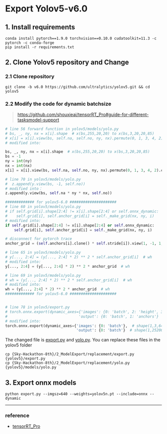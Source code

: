 # Export Yolov5-v6.0

## 1. Install requirements

```shell
conda install pytorch==1.9.0 torchvision==0.10.0 cudatoolkit=11.3 -c pytorch -c conda-forge
pip install -r requirements.txt
```

## 2. Clone Yolov5 repository and Change

### 2.1 Clone repository

```shell
git clone -b v6.0 https://github.com/ultralytics/yolov5.git && cd yolov5
```

### 2.2 Modify the code for dynamic batchsize

> https://github.com/shouxieai/tensorRT_Pro#guide-for-different-tasksmodel-support

```python
# line 56 forward function in yolov5/models/yolo.py 
# bs, _, ny, nx = x[i].shape  # x(bs,255,20,20) to x(bs,3,20,20,85)
# x[i] = x[i].view(bs, self.na, self.no, ny, nx).permute(0, 1, 3, 4, 2).contiguous()
# modified into:

bs, _, ny, nx = x[i].shape  # x(bs,255,20,20) to x(bs,3,20,20,85)
bs = -1
ny = int(ny)
nx = int(nx)
x[i] = x[i].view(bs, self.na, self.no, ny, nx).permute(0, 1, 3, 4, 2).contiguous()

# line 70 in yolov5/models/yolo.py
#  z.append(y.view(bs, -1, self.no))
# modified into：
z.append(y.view(bs, self.na * ny * nx, self.no))

############# for yolov5-6.0 #####################
# line 60 in yolov5/models/yolo.py
# if self.grid[i].shape[2:4] != x[i].shape[2:4] or self.onnx_dynamic:
#    self.grid[i], self.anchor_grid[i] = self._make_grid(nx, ny, i)
# modified into:
if self.grid[i].shape[2:4] != x[i].shape[2:4] or self.onnx_dynamic:
    self.grid[i], self.anchor_grid[i] = self._make_grid(nx, ny, i)

# disconnect for pytorch trace
anchor_grid = (self.anchors[i].clone() * self.stride[i]).view(1, -1, 1, 1, 2)

# line 65 in yolov5/models/yolo.py
# y[..., 2:4] = (y[..., 2:4] * 2) ** 2 * self.anchor_grid[i]  # wh
# modified into:
y[..., 2:4] = (y[..., 2:4] * 2) ** 2 * anchor_grid  # wh

# line 69 in yolov5/models/yolo.py
# wh = (y[..., 2:4] * 2) ** 2 * self.anchor_grid[i]  # wh
# modified into:
wh = (y[..., 2:4] * 2) ** 2 * anchor_grid  # wh
############# for yolov5-6.0 #####################


# line 78 in yolov5/export.py
# torch.onnx.export(dynamic_axes={'images': {0: 'batch', 2: 'height', 3: 'width'},  # shape(1,3,640,640)
#                                'output': {0: 'batch', 1: 'anchors'}  # shape(1,25200,85)  修改为
# modified into:
torch.onnx.export(dynamic_axes={'images': {0: 'batch'},  # shape(1,3,640,640)
                                'output': {0: 'batch'}  # shape(1,25200,85) 
```

The changed file is [export.py](./replacement/export.py) and [yolo.py](./replacement/yolo.py). 
You can replace these files in the yolov5 folder

```shell
cp {Sky-Hackathon-8th}/2_ModelExport/replacement/export.py {yolov5}/export.py
cp {Sky-Hackathon-8th}/2_ModelExport/replacement/yolo.py {yolov5}/models/yolo.py
```

## 3. Export onnx models

```shell
python export.py --imgsz=640 --weights=yolov5n.pt --include=onnx --dynamic
```

---

### reference

* [tensorRT_Pro](https://github.com/shouxieai/tensorRT_Pro)